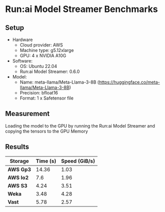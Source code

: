 # Run:ai Model Streamer Benchmarks

## Setup

* Hardware
  * Cloud provider: AWS
  * Machine type: g5.12xlarge
  * GPU: 4 x NVIDIA A10G
* Software:
  * OS: Ubuntu 22.04
  * Run:ai Model Streamer: 0.6.0
* Model:
  * Name: meta-llama/Meta-Llama-3-8B (https://huggingface.co/meta-llama/Meta-Llama-3-8B)
  * Precision: bfloat16
  * Format: 1 x Safetensor file

## Measurement
Loading the model to the GPU by running the Run:ai Model Streamer and copying the tensors to the GPU Memory

## Results

| **Storage** | **Time (s)** | Speed (GiB/s) |
|-------------|--------------|---------------|
| **AWS Gp3** | 14.36        | 1.03          |
| **AWS Io2** | 7.6          | 1.96          |
| **AWS S3**  | 4.24         | 3.51          |
| **Weka**    | 3.48         | 4.28          |
| **Vast**    | 5.78         | 2.57          |